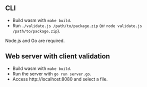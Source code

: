 ## CLI

* Build wasm with `make build`.
* Run `./validate.js /path/to/package.zip` (or `node validate.js /path/to/package.zip`).

Node.js and Go are required.

## Web server with client validation

* Build wasm with `make build`.
* Run the server with `go run server.go`.
* Access http://localhost:8080 and select a file.
